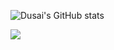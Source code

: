 ![Dusai's GitHub stats](https://github-readme-stats.vercel.app/api?username=Bingqiye&show_icons=true&theme=radical)
<div align="Left"> <img src="https://github-readme-stats.vercel.app/api/top-langs/?username=sun0225SUN&hide_title=true&hide_border=true&layout=compact&langs_count=6&text_color=000&icon_color=fff&bg_color=0,52fa5a,4dfcff,c64dff&theme=graywhite" /> </div>
